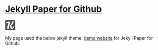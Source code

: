 # [Jekyll Paper for Github](https://kilkoon.github.io/aboutMe/)

![Kilkoon's Blog](./favicon.png)

My page used the below jekyll theme.
[demo website](https://www.ghosind.com) for Jekyll Paper for Github.